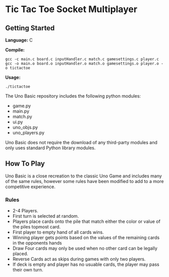 # Tic Tac Toe Socket Multiplayer

## Getting Started
__Language:__ C

__Compile:__
```
gcc -c main.c board.c inputHandler.c match.c gamesettings.c player.c
gcc -o main.o board.o inputHandler.o match.o gamesettings.o player.o -o tictactoe
```

__Usage:__
```
./tictactoe
```
The Uno Basic repository includes the following python modules:
* game.py
* main.py
* match.py
* ui.py
* uno_objs.py
* uno_players.py

Uno Basic does not require the download of any third-party modules and only uses standard Python library modules.

## How To Play

Uno Basic is a close recreation to the classic Uno Game and includes many of the same rules, however some rules have
been modified to add to a more competitive experience.

### Rules
* 2-4 Players.
* First turn is selected at random.
* Players place cards onto the pile that match either the color or value of the piles topmost card.
* First player to empty hand of all cards wins.
* Winning player gets points based on the values of the remaining cards in the opponents hands
* Draw Four cards may only be used when no other card can be legally placed.
* Reverse Cards act as skips during games with only two players.
* If deck is empty and player has no usuable cards, the player may pass their own turn.